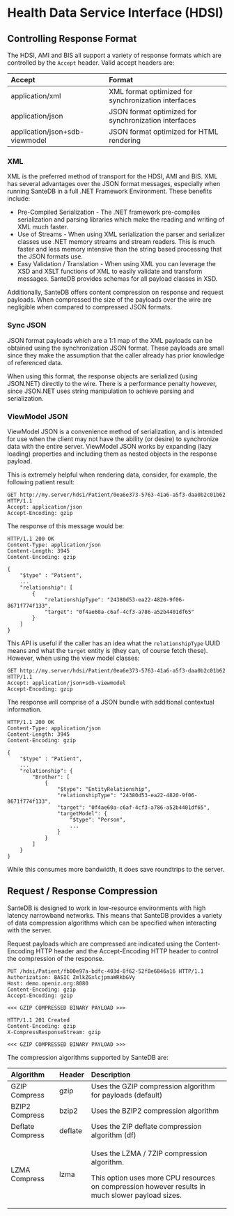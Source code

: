 # Health Data Service Interface \(HDSI\)

## Controlling Response Format

The HDSI, AMI and BIS all support a variety of response formats which are controlled by the `Accept` header. Valid accept headers are:

| Accept | Format |
| :--- | :--- |
| application/xml | XML format optimized for synchronization interfaces |
| application/json | JSON format optimized for synchronization interfaces |
| application/json+sdb-viewmodel | JSON format optimized for HTML rendering |

### XML

XML is the preferred method of transport for the HDSI, AMI and BIS. XML has several advantages over the JSON format messages, especially when running SanteDB in a full .NET Framework Environment. These benefits include:

* Pre-Compiled Serialization - The .NET framework pre-compiles serialization and parsing libraries which make the reading and writing of XML much faster. 
* Use of Streams - When using XML serialization the parser and serializer classes use .NET memory streams and stream readers. This is much faster and less memory intensive than the string based processing that the JSON formats use.
* Easy Validation / Translation - When using XML you can leverage the XSD and XSLT functions of XML to easily validate and transform messages. SanteDB provides schemas for all payload classes in XSD.

Additionally, SanteDB offers content compression on response and request payloads. When compressed the size of the payloads over the wire are negligible when compared to compressed JSON formats.

### Sync JSON

JSON format payloads which are a 1:1 map of the XML payloads can be obtained using the synchronization JSON format. These payloads are small since they make the assumption that the caller already has prior knowledge of referenced data. 

When using this format, the response objects are serialized \(using JSON.NET\) directly to the wire. There is a performance penalty however, since JSON.NET uses string manipulation to achieve parsing and serialization.

### ViewModel JSON

ViewModel JSON is a convenience method of serialization, and is intended for use when the client may not have the ability \(or desire\) to synchronize data with the entire server. ViewModel JSON works by expanding \(lazy loading\) properties and including them as nested objects in the response payload. 

This is extremely helpful when rendering data, consider, for example, the following patient result:

```http
GET http://my.server/hdsi/Patient/0ea6e373-5763-41a6-a5f3-daa0b2c01b62 HTTP/1.1
Accept: application/json
Accept-Encoding: gzip
```

The response of this message would be:

```http
HTTP/1.1 200 OK
Content-Type: application/json
Content-Length: 3945
Content-Encoding: gzip

{
    "$type" : "Patient",
    ...
    "relationship": [
        {
            "relationshipType": "24380d53-ea22-4820-9f06-8671f774f133",
            "target": "0f4ae60a-c6af-4cf3-a786-a52b4401df65"
        }
    ]
}
```

This API is useful if the caller has an idea what the `relationshipType` UUID means and what the `target` entity is \(they can, of course fetch these\). However, when using the view model classes:

```http
GET http://my.server/hdsi/Patient/0ea6e373-5763-41a6-a5f3-daa0b2c01b62 HTTP/1.1
Accept: application/json+sdb-viewmodel
Accept-Encoding: gzip
```

The response will comprise of a JSON bundle with additional contextual information.

```http
HTTP/1.1 200 OK
Content-Type: application/json
Content-Length: 3945
Content-Encoding: gzip

{
    "$type" : "Patient",
    ...
    "relationship": {
        "Brother": [
            {
                "$type": "EntityRelationship",
                "relationshipType": "24380d53-ea22-4820-9f06-8671f774f133",
                "target": "0f4ae60a-c6af-4cf3-a786-a52b4401df65",
                "targetModel": {
                    "$type": "Person",
                    ...
                }
            }
        ]
    }
}
```

While this consumes more bandwidth, it does save roundtrips to the server.

## Request / Response Compression

SanteDB is designed to work in low-resource environments with high latency narrowband networks. This means that SanteDB provides a variety of data compression algorithms which can be specified when interacting with the server.

Request payloads which are compressed are indicated using the Content-Encoding HTTP header and the Accept-Encoding HTTP header to control the compression of the response.

```http
PUT /hdsi/Patient/fb00e97a-bdfc-403d-8f62-52f8e6846a16 HTTP/1.1
Authorization: BASIC ZmlkZGxlcjpmaWRkbGVy
Host: demo.openiz.org:8080
Content-Encoding: gzip
Accept-Encoding: gzip

<<< GZIP COMPRESSED BINARY PAYLOAD >>>

HTTP/1.1 201 Created
Content-Encoding: gzip
X-CompressResponseStream: gzip

<<< GZIP COMPRESSED BINARY PAYLOAD >>>
```

The compression algorithms supported by SanteDB are:

<table>
  <thead>
    <tr>
      <th style="text-align:left">Algorithm</th>
      <th style="text-align:left">Header</th>
      <th style="text-align:left">Description</th>
    </tr>
  </thead>
  <tbody>
    <tr>
      <td style="text-align:left">GZIP Compress</td>
      <td style="text-align:left">gzip</td>
      <td style="text-align:left">Uses the GZIP compression algorithm for payloads (default)</td>
    </tr>
    <tr>
      <td style="text-align:left">BZIP2 Compress</td>
      <td style="text-align:left">bzip2</td>
      <td style="text-align:left">Uses the BZIP2 compression algorithm</td>
    </tr>
    <tr>
      <td style="text-align:left">Deflate Compress</td>
      <td style="text-align:left">deflate</td>
      <td style="text-align:left">Uses the ZIP deflate compression algorithm (df)</td>
    </tr>
    <tr>
      <td style="text-align:left">LZMA Compress</td>
      <td style="text-align:left">lzma</td>
      <td style="text-align:left">
        <p>Uses the LZMA / 7ZIP compression algorithm.</p>
        <p>This option uses more CPU resources on compression however results in
          much slower payload sizes.</p>
      </td>
    </tr>
  </tbody>
</table>

### 



